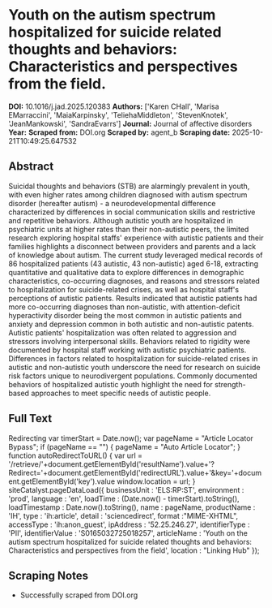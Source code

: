 # Youth on the autism spectrum hospitalized for suicide related thoughts and behaviors: Characteristics and perspectives from the field.

**DOI:** 10.1016/j.jad.2025.120383
**Authors:** ['Karen CHall', 'Marisa EMarraccini', 'MaiaKarpinsky', 'TeliehaMiddleton', 'StevenKnotek', 'JeanMankowski', 'SandraEvarrs']
**Journal:** Journal of affective disorders
**Year:** 
**Scraped from:** DOI.org
**Scraped by:** agent_b
**Scraping date:** 2025-10-21T10:49:25.647532

## Abstract

Suicidal thoughts and behaviors (STB) are alarmingly prevalent in youth, with even higher rates among children diagnosed with autism spectrum disorder (hereafter autism) - a neurodevelopmental difference characterized by differences in social communication skills and restrictive and repetitive behaviors. Although autistic youth are hospitalized in psychiatric units at higher rates than their non-autistic peers, the limited research exploring hospital staffs' experience with autistic patients and their families highlights a disconnect between providers and parents and a lack of knowledge about autism. The current study leveraged medical records of 86 hospitalized patients (43 autistic, 43 non-autistic) aged 6-18, extracting quantitative and qualitative data to explore differences in demographic characteristics, co-occurring diagnoses, and reasons and stressors related to hospitalization for suicide-related crises, as well as hospital staff's perceptions of autistic patients. Results indicated that autistic patients had more co-occurring diagnoses than non-autistic, with attention-deficit hyperactivity disorder being the most common in autistic patients and anxiety and depression common in both autistic and non-autistic patents. Autistic patients' hospitalization was often related to aggression and stressors involving interpersonal skills. Behaviors related to rigidity were documented by hospital staff working with autistic psychiatric patients. Differences in factors related to hospitalization for suicide-related crises in autistic and non-autistic youth underscore the need for research on suicide risk factors unique to neurodivergent populations. Commonly documented behaviors of hospitalized autistic youth highlight the need for strength-based approaches to meet specific needs of autistic people.

## Full Text

Redirecting var timerStart = Date.now(); var pageName = "Article Locator Bypass"; if (pageName == "") { pageName = "Auto Article Locator"; } function autoRedirectToURL() { var url = '/retrieve/'+document.getElementById('resultName').value+'?Redirect='+document.getElementById('redirectURL').value+'&key='+document.getElementById('key').value window.location = url; } siteCatalyst.pageDataLoad({ businessUnit : 'ELS:RP:ST', environment : 'prod', language : 'en', loadTime : (Date.now() - timerStart).toString(), loadTimestamp : Date.now().toString(), name : pageName, productName : 'IH', type : 'ih:article', detail : 'sciencedirect', format :"MIME-XHTML", accessType : 'ih:anon_guest', ipAddress : '52.25.246.27', identifierType : 'PII', identifierValue : 'S0165032725018257', articleName : 'Youth on the autism spectrum hospitalized for suicide related thoughts and behaviors: Characteristics and perspectives from the field', location : "Linking Hub" });

## Scraping Notes

- Successfully scraped from DOI.org

